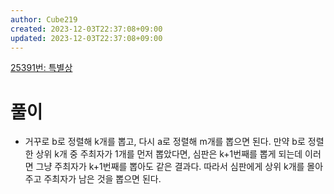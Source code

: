 ```yaml
---
author: Cube219
created: 2023-12-03T22:37:08+09:00
updated: 2023-12-03T22:37:08+09:00
---
```


[25391번: 특별상](https://www.acmicpc.net/problem/25391)

# 풀이

* 거꾸로 b로 정렬해 k개를 뽑고, 다시 a로 정렬해 m개를 뽑으면 된다. 만약 b로 정렬한 상위 k개 중 주최자가 1개를 먼저 뽑았다면, 심판은 k+1번째를 뽑게 되는데 이러면 그냥 주최자가 k+1번째를 뽑아도 같은 결과다. 따라서 심판에게 상위 k개를 몰아주고 주최자가 남은 것을 뽑으면 된다.
